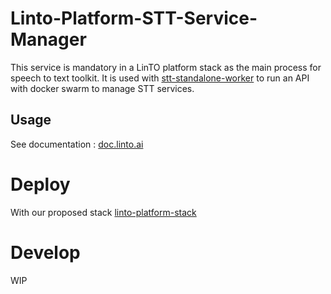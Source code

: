 # Linto-Platform-STT-Service-Manager

This service is mandatory in a LinTO platform stack as the main process for speech to text toolkit.
It is used with [stt-standalone-worker](https://github.com/linto-ai/linto-platform-stt-standalone-worker) to run an API with docker swarm to manage STT services.

## Usage
See documentation : [doc.linto.ai](https://doc.linto.ai)

# Deploy

With our proposed stack [linto-platform-stack](https://github.com/linto-ai/linto-platform-stack)

# Develop

WIP
